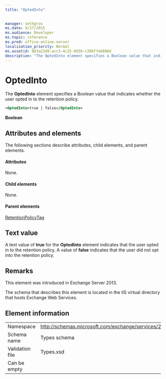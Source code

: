 ```yaml
---
title: "OptedInto"
 
 
manager: sethgros
ms.date: 9/17/2015
ms.audience: Developer
ms.topic: reference
ms.prod: office-online-server
localization_priority: Normal
ms.assetid: 083a23d9-acc3-4c15-9d30-c20bf7e6808d
description: "The OptedInto element specifies a Boolean value that indicates whether the user opted in to the retention policy."
---
```


# OptedInto

The **OptedInto** element specifies a Boolean value that indicates whether the user opted in to the retention policy. 
  
```XML
<OptedInto>true | false</OptedInto>
```

 **Boolean**
## Attributes and elements

The following sections describe attributes, child elements, and parent elements.
  
#### Attributes

None.
  
#### Child elements

None.
  
#### Parent elements

[RetentionPolicyTag](retentionpolicytag.md)
  
## Text value

A text value of **true** for the **OptedInto** element indicates that the user opted in to the retention policy. A value of **false** indicates that the user did not opt into the retention policy. 
  
## Remarks

This element was introduced in Exchange Server 2013.
  
The schema that describes this element is located in the IIS virtual directory that hosts Exchange Web Services.
  
## Element information

|||
|:-----|:-----|
|Namespace  <br/> |http://schemas.microsoft.com/exchange/services/2006/types  <br/> |
|Schema name  <br/> |Types schema  <br/> |
|Validation file  <br/> |Types.xsd  <br/> |
|Can be empty  <br/> ||
   

